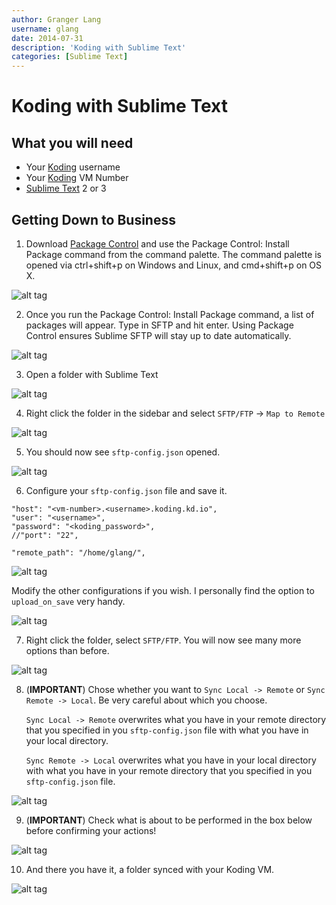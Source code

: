 ```yaml
---
author: Granger Lang
username: glang
date: 2014-07-31
description: 'Koding with Sublime Text'
categories: [Sublime Text]
---
```


# Koding with Sublime Text

## What you will need

- Your [Koding](https://koding.com) username
- Your [Koding](https://koding.com) VM Number
- [Sublime Text](https://www.sublimetext.com/) 2 or 3

## Getting Down to Business

1. Download [Package Control](https://sublime.wbond.net/installation#st2) and use the Package Control: Install Package command from the command palette. The command palette is opened via ctrl+shift+p on Windows and Linux, and cmd+shift+p on OS X.

  ![alt tag](st1.png)

2. Once you run the Package Control: Install Package command, a list of packages will appear. Type in SFTP and hit enter. Using Package Control ensures Sublime SFTP will stay up to date automatically.

  ![alt tag](st2.png)

3. Open a folder with Sublime Text

  ![alt tag](st4.png)

4. Right click the folder in the sidebar and select `SFTP/FTP` -> `Map to Remote`

  ![alt tag](st5.png)

5. You should now see `sftp-config.json` opened.

  ![alt tag](st6.png)

6. Configure your `sftp-config.json` file and save it.

  ```
  "host": "<vm-number>.<username>.koding.kd.io",
  "user": "<username>",
  "password": "<koding_password>",
  //"port": "22",
    
  "remote_path": "/home/glang/",
  ```

  ![alt tag](st7.png)

   Modify the other configurations if you wish. I personally find the option to `upload_on_save` very handy.
   
  ![alt tag](st8.png)

7. Right click the folder, select `SFTP/FTP`. You will now see many more options than before.

  ![alt tag](st9.png)

8. (**IMPORTANT**) Chose whether you want to `Sync Local -> Remote` or `Sync Remote -> Local`. Be very careful about which you choose.

   `Sync Local -> Remote` overwrites what you have in your remote directory that you specified in you `sftp-config.json` file with what you have in your local directory.
   
   `Sync Remote -> Local` overwrites what you have in your local directory with what you have in your remote directory that you specified in you `sftp-config.json` file.
   
  ![alt tag](st10.png)

9. (**IMPORTANT**) Check what is about to be performed in the box below before confirming your actions!

  ![alt tag](st11.png)

10. And there you have it, a folder synced with your Koding VM.

  ![alt tag](st12.png)